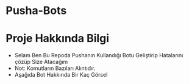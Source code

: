 # Pusha-Bots

# Proje Hakkında Bilgi

* Selam Ben Bu Repoda Pushanın Kullandığı Botu Geliştirip Hatalarını çözüp Size Atacağım
* Not: Komutların Bazıları Alıntıdır.
* Aşağıda Bot Hakkında Bir Kaç Görsel

